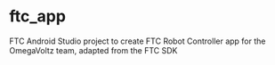 # ftc_app
FTC Android Studio project to create FTC Robot Controller app for the OmegaVoltz team, adapted from the FTC SDK